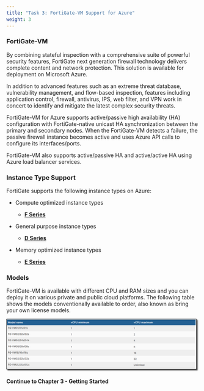 ```yaml
---
title: "Task 3: FortiGate-VM Support for Azure"
weight: 3
---
```


### FortiGate-VM

By combining stateful inspection with a comprehensive suite of powerful security features, FortiGate next generation firewall technology delivers complete content and network protection. This solution is available for deployment on Microsoft Azure.

In addition to advanced features such as an extreme threat database, vulnerability management, and flow-based inspection, features including application control, firewall, antivirus, IPS, web filter, and VPN work in concert to identify and mitigate the latest complex security threats.

FortiGate-VM for Azure supports active/passive high availability (HA) configuration with FortiGate-native unicast HA synchronization between the primary and secondary nodes. When the FortiGate-VM detects a failure, the passive firewall instance becomes active and uses Azure API calls to configure its interfaces/ports.

FortiGate-VM also supports active/passive HA and active/active HA using Azure load balancer services.

### Instance Type Support

FortiGate supports the following instance types on Azure:

- Compute optimized instance types
  - [**F Series**](https://docs.microsoft.com/en-us/azure/virtual-machines/linux/sizes-compute)

- General purpose instance types
  - [**D Series**](https://docs.microsoft.com/en-us/azure/virtual-machines/linux/sizes-general)

- Memory optimized instance types
  - [**E Series**](https://docs.microsoft.com/en-us/azure/virtual-machines/linux/sizes-memory)

### Models

FortiGate-VM is available with different CPU and RAM sizes and you can deploy it on various private and public cloud platforms. The following table shows the models conventionally available to order, also known as bring your own license models.

![Azure-FGT-Support-Models](../Images/Azure-FGT-Support-Models.PNG)

**Continue to Chapter 3 - Getting Started**